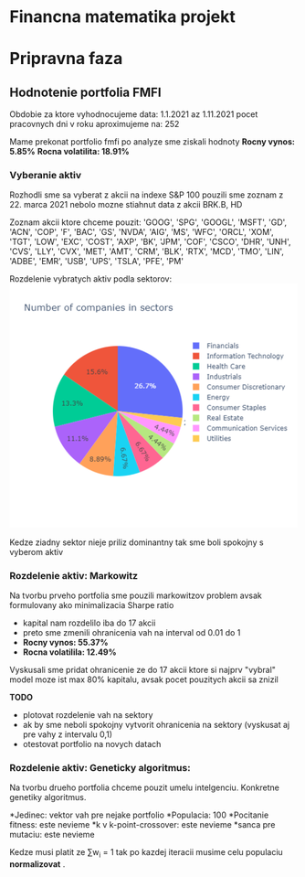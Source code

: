 # Financna matematika projekt

# Pripravna faza

## Hodnotenie portfolia FMFI

Obdobie za ktore vyhodnocujeme data: 1.1.2021 az 1.11.2021
pocet pracovnych dni v roku aproximujeme na: 252

Mame prekonat portfolio fmfi
po analyze sme ziskali hodnoty
**Rocny vynos: 5.85%** 
**Rocna volatilita: 18.91%**

### Vyberanie aktiv

Rozhodli sme sa vyberat z akcii na indexe S&P 100
pouzili sme zoznam z  22. marca 2021
nebolo mozne stiahnut data z akcii BRK.B, HD

Zoznam akcii ktore chceme pouzit: 'GOOG', 'SPG', 'GOOGL', 'MSFT', 'GD', 'ACN', 'COP', 'F', 'BAC', 'GS',
       'NVDA', 'AIG', 'MS', 'WFC', 'ORCL', 'XOM', 'TGT', 'LOW', 'EXC', 'COST',
       'AXP', 'BK', 'JPM', 'COF', 'CSCO', 'DHR', 'UNH', 'CVS', 'LLY', 'CVX',
       'MET', 'AMT', 'CRM', 'BLK', 'RTX', 'MCD', 'TMO', 'LIN', 'ADBE', 'EMR',
       'USB', 'UPS', 'TSLA', 'PFE', 'PM'

Rozdelenie vybratych aktiv podla sektorov:
![alt text](plots/stocks_per_sector.png "rozdelenie aktiv")

Kedze ziadny sektor nieje priliz dominantny tak sme boli spokojny s vyberom aktiv

### Rozdelenie aktiv: Markowitz

Na tvorbu prveho portfolia sme pouzili markowitzov problem avsak formulovany ako minimalizacia Sharpe ratio
* kapital nam rozdelilo iba do 17 akcii
* preto sme zmenili ohranicenia vah na interval od 0.01 do 1
* **Rocny vynos: 55.37%**
* **Rocna volatilila: 12.49%** 

Vyskusali sme pridat ohranicenie ze do 17 akcii ktore si najprv "vybral" model moze ist max 80% kapitalu, avsak pocet pouzitych akcii sa znizil 

**TODO**
* plotovat rozdelenie vah na sektory
* ak by sme neboli spokojny vytvorit ohranicenia na sektory (vyskusat aj pre vahy z intervalu 0,1)
* otestovat portfolio na novych datach

### Rozdelenie aktiv: Geneticky algoritmus:

Na tvorbu drueho portfolia chceme pouzit umelu intelgenciu. Konkretne genetiky algoritmus.

*Jedinec: vektor vah pre nejake portfolio
*Populacia: 100
*Pocitanie fitness: este nevieme
*k v k-point-crossover: este nevieme
*sanca pre mutaciu: este nevieme

Kedze musi platit ze &sum;w<sub>i</sub> = 1 tak po kazdej iteracii musime celu populaciu **normalizovat** .
